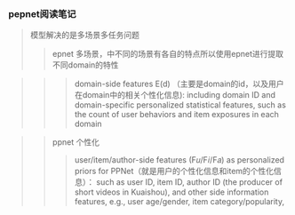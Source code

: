 ### pepnet阅读笔记
>模型解决的是多场景多任务问题
>>epnet 多场景，中不同的场景有各自的特点所以使用epnet进行提取不同domain的特性

>>> domain-side features E(d) （主要是domain的id，以及用户在domain中的相关个性化信息): including domain ID and domain-specific personalized
statistical features, such as the count of user behaviors and item
exposures in each domain

>> ppnet 个性化
>>> user/item/author-side features (F𝑢/F𝑖/F𝑎) as personalized priors for PPNet（就是用户的个性化信息和item的个性化信息）： such as user ID, item ID, author
ID (the producer of short videos in Kuaishou), and other side information features, e.g., user age/gender, item category/popularity,

